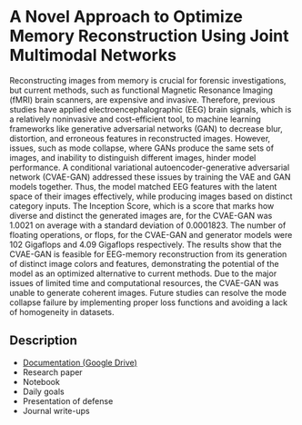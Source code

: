 # A Novel Approach to Optimize Memory Reconstruction Using Joint Multimodal Networks
Reconstructing images from memory is crucial for forensic investigations, but current methods, such as functional Magnetic Resonance Imaging (fMRI) brain scanners, are expensive and invasive. Therefore, previous studies have applied electroencephalographic (EEG) brain signals, which is a relatively noninvasive and cost-efficient tool, to machine learning frameworks like generative adversarial networks (GAN) to decrease blur, distortion, and erroneous features in reconstructed images. However, issues, such as mode collapse, where GANs produce the same sets of images, and inability to distinguish different images, hinder model performance. A conditional variational autoencoder-generative adversarial network (CVAE-GAN) addressed these issues by training the VAE and GAN models together. Thus, the model matched EEG features with the latent space of their images effectively, while producing images based on distinct category inputs. The Inception Score, which is a score that marks how diverse and distinct the generated images are, for the CVAE-GAN was 1.0021 on average with a standard deviation of 0.0001823. The number of floating operations, or flops, for the CVAE-GAN and generator models were 102 Gigaflops and 4.09 Gigaflops respectively. The results show that the CVAE-GAN is feasible for EEG-memory reconstruction from its generation of distinct image colors and features, demonstrating the potential of the model as an optimized alternative to current methods. Due to the major issues of limited time and computational resources, the CVAE-GAN was unable to generate coherent images. Future studies can resolve the mode collapse failure by implementing proper loss functions and avoiding a lack of homogeneity in datasets.

## Description
* [Documentation (Google Drive)](https://drive.google.com/drive/folders/1YUl0tQ4WxpHvpQn5Cv3MUlfTIv39Z0as?usp=sharing)
 * Research paper
 * Notebook
 * Daily goals
 * Presentation of defense
 * Journal write-ups
